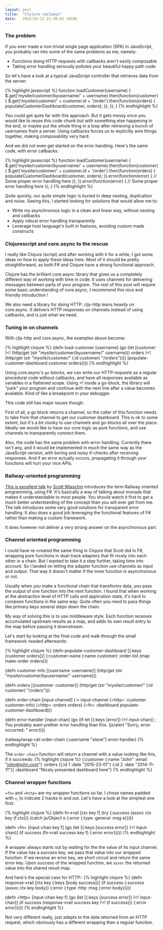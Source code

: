 ```yaml
---
layout: post
title:  "Clojure railways"
date:   2016-03-23 21:30:02 +0100
---
```


### The problem

If you ever made a non-trivial single page application (SPA) in JavaScript, you probably ran into some of the same problems as me, namely:

* Functions doing HTTP requests with callbacks aren't easily composable
* Taking error handling seriously pollutes your beautiful happy path code

So let's have a look at a typical JavaScript controller that retrieves data from the server:

{% highlight javascript %}
function loadCustomer(username) {
  $.get('mysite/customer/byusername/' + username).then(function(customer) {
    $.get('mysite/customer/' + customer.id + '/order').then(function(orders) {
        populateCustomerDashboard(customer, orders);
    });
  });
}
{% endhighlight %}

You could get quite far with this approach. But it gets messy once you would like to reuse this code chunk but with something else happening in the end, or maybe put the whole thing in a loop after retrieving a bunch of usernames from a server. Using callbacks forces us to explicitly wire things together, making composability very hard.

And we did not even get started on the error handling. Here's the same code, with error callbacks:

{% highlight javascript %}
function loadCustomer(username) {
  $.get('mysite/customer/byusername/' + username).then(function(customer) {
    $.get('mysite/customer/' + customer.id + '/order').then(function(orders) {
        populateCustomerDashboard(customer, orders);
    }).error(function(error) {
          // Some proper error handling here
        });
  }).error(function(error) {
    // Some proper error handling here
  });
}
{% endhighlight %}

Quite quickly, our quite simple logic is buried in deep nesting, duplication and noise. Seeing this, I started looking for solutions that would allow me to:

* Write my asynchronous logic in a clean and linear way, without nesting and callbacks
* Apply robust error handling transparently
* Leverage host language's built in features, avoiding custom made constructs

### Clojurescript and core.async to the rescue

I really like Clojure (script) and after working with it for a while, I got some ideas on how to apply these ideas here. Most of it should be pretty straightforward, as both F# and Clojure have a strong functional approach.

Clojure has the brilliant core.async library that gives us a completely different way of working with time in code. It uses channels for delivering messages between parts of your program. The rest of this post will require some basic understanding of core.async, I recommend this nice and friendly introduction !

We also need a library for doing HTTP. cljs-http leans heavily on core.async. It delivers HTTP responses on channels instead of using callbacks, and is just what we need.

### Tuning in on channels

With cljs-http and core.async, the examples above become:

{% highlight clojure %}
(defn load-customer [username]
  (go
    (let [customer (<! (http/get (str "mysite/customer/byusername/" username)))
          orders (<! (http/get (str "mysite/customer/" (:id customer) "/orders")))]
      (populate-customer-dashboard customer orders))))
{% endhighlight %}

Using core.async's `go`-blocks, we can write our HTTP-requests as a regular procedural code without callbacks, and have all responses available as variables in a flattened scope. Using <! inside a go-block, the library will "park" your program and continue with the next line after a value becomes available. Kind of like a breakpoint in your debugger.

This code still has major issues though.

First of all, a go block returns a channel, so the caller of this function needs to take from that channel to get our customer dashboard. This is ok to some extent, but it's a bit clunky to use channels and go-blocks all over the place. Ideally we would like to have our core logic as pure functions, and use channels to transparently connect them.

Also, the code has the same problem with error handling. Currently there isn't any, and it would be implemented in much the same way as the JavaScript version, with boring and noisy if-checks after receiving responses. And if an error actually occurs, propagating it through your functions will hurt your nice APIs.

### Railway-oriented programming

[This is excellent talk][rop-talk] by [Scott Wlaschin][scottw-twitter] introduces the term Railway oriented programming, using F#. It's basically a way of talking about monads that makes it understandable to most people. You should watch it first to get a much better understanding of the concept than you will ever get from me. The talk introduces some very good solutions for transparent error handling. It also does a good job leveraging the functional features of F# rather than making a custom framework.

It does however not deliver a very strong answer on the asynchronous part.

### Channel oriented programming

I could have re-created the same thing in Clojure that Scott did in F#, wrapping pure functions in dual-track adapters that fit nicely into each other in a chain. But I wanted to take it a step further, taking time into account. So I landed on letting the adapter function use channels as input and output. That way it doesn't matter if the inner function is asynchronous or not.

Usually when you make a functional chain that transforms data, you pass the output of one function into the next function. I found that when working at the abstraction level of HTTP calls and application state, it's hard to compose functions in the same way. Quite often you need to pass things like primary keys several steps down the chain.

My way of solving this is to use middleware style. Each function receives accumulated upstream results as a map, and adds its own result entry to the map before passing it downstream.

Let's start by looking at the final code and walk through the small framework needed afterwards:

{% highlight clojure %}
(defn populate-customer-dashboard [{:keys [customer orders]}]
  {:customer-name (:name customer)
   :order-list    (map make-order orders)})

(defn customer-info [{username :username}]
  (http/get (str "mysite/customer/byusername/" username)))

(defn orders [{customer :customer}]
  (http/get (str "mysite/customer/" (:id customer) "/orders")))

(defn order-chain [input-channel]
  (-> input-channel
      (=http= :customer customer-info)
      (=http= :orders orders)
      (=fn= :dashboard populate-customer-dashboard)))
      
(defn error-handler [input-chan]
  (go
    (if-let [{:keys [error]} (<! input-chan)]
        ; You probably want prettier error handling than this.
        (js/alert "Sorry, error occurred: " error))))
      

(railway/wrap-rail order-chain {:username "steve"} error-handler)
{% endhighlight %}

The `order-chain` function will  return a channel with a value looking like this, if it succeeds:
{% highlight clojure %}
{:customer  {:name "John" :email "john@john.com"}
 :orders    [{:id 1 :date "2015-23-01"} {:id 2 :date "2014-11-11"}]
 :dashboard "<html>Nicely presented dashboard here<html>"}
{% endhighlight %}


### Channel wrapper functions

`=fn=` and `=http=` are my wrapper functions so far. I chose names padded with `=`, to indicate 2 tracks in and out. Let's have a look at the simplest one first:

{% highlight clojure %}
(defn fn->rail [ctx key f]
  (try
    {:success (assoc ctx key (f ctx))}
    (catch js/Object e
      {:error {:type :general :msg e}})))

(defn =fn= [input-chan key f]
  (go
    (let [{:keys [success error]} (<! input-chan)]
      (if success
        (fn->rail success key f)
        {:error error}))))
{% endhighlight %}

A wrapper always starts out by waiting for the the value of its input channel. If the value has a success key, we pass that value into our wrapped function. If we receive an error key, we short circuit and return the same error key. Upon success of the wrapped function, we `assoc` the returned value into the shared result map.

And here's the special case for HTTP::
{% highlight clojure %}
(defn response->rail [ctx key {:keys [body success]}]
  (if success
    {:success (assoc ctx key body)}
    {:error {:type :http :msg (:error body)}}))

(defn =http= [input-chan key f]
  (go
    (let [{:keys [success error]} (<! input-chan)]
      (if success
        (response->rail success key (<! (f success)))
        {:error error}))))
{% endhighlight %}

Not very different really, just adapts to the data returned from an HTTP request, which obviously has a different wrapping than a regular function.

[rop-talk]: https://fsharpforfunandprofit.com/rop/
[scottw-twitter]: https://twitter.com/scottwlaschin